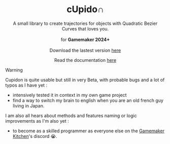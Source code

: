 <h1 align = "center"> cUpido∩ </h1>
<p align = "center">
<!--img src = "https://i.imgur.com/m255R2h.png" /> <br-->
A small library to create trajectories for objects with Quadratic Bezier Curves that loves you.<br><br>
  for <b>Gamemaker 2024+</b><br><br>
Download the lastest version <a href = "https://github.com/manukineko/Cupidon/releases">here</a>
</p>
<p align = "center">
Read the documentation <a href = "https://manukineko.github.io/Cupidon-docs">here</a>
</p>

> [!WARNING]
> Cupidon is quite usable but still in very Beta, with probable bugs and a lot of typos as I have yet :
> - intensively tested it in context in my own game project
> - find a way to switch my brain to english when you are an old french guy living in Japan.
>   
> I am also all hears about methods and features naming or logic improvements as I'm also yet :
> - to become as a skilled programmer as everyone else on the <a href = "https://discord.com/invite/RDYyRqBswD">Gamemaker Kitchen</a>'s discord 😭.
